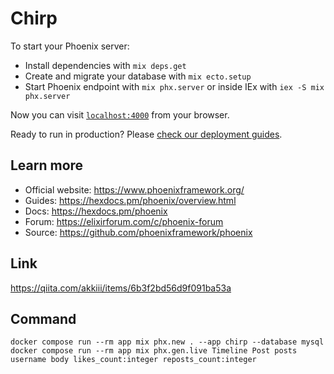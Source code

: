 # Chirp

To start your Phoenix server:

  * Install dependencies with `mix deps.get`
  * Create and migrate your database with `mix ecto.setup`
  * Start Phoenix endpoint with `mix phx.server` or inside IEx with `iex -S mix phx.server`

Now you can visit [`localhost:4000`](http://localhost:4000) from your browser.

Ready to run in production? Please [check our deployment guides](https://hexdocs.pm/phoenix/deployment.html).

## Learn more

  * Official website: https://www.phoenixframework.org/
  * Guides: https://hexdocs.pm/phoenix/overview.html
  * Docs: https://hexdocs.pm/phoenix
  * Forum: https://elixirforum.com/c/phoenix-forum
  * Source: https://github.com/phoenixframework/phoenix

## Link
https://qiita.com/akkiii/items/6b3f2bd56d9f091ba53a

## Command
`docker compose run --rm app mix phx.new . --app chirp --database mysql `  
`docker compose run --rm app mix phx.gen.live Timeline Post posts username body likes_count:integer reposts_count:integer`